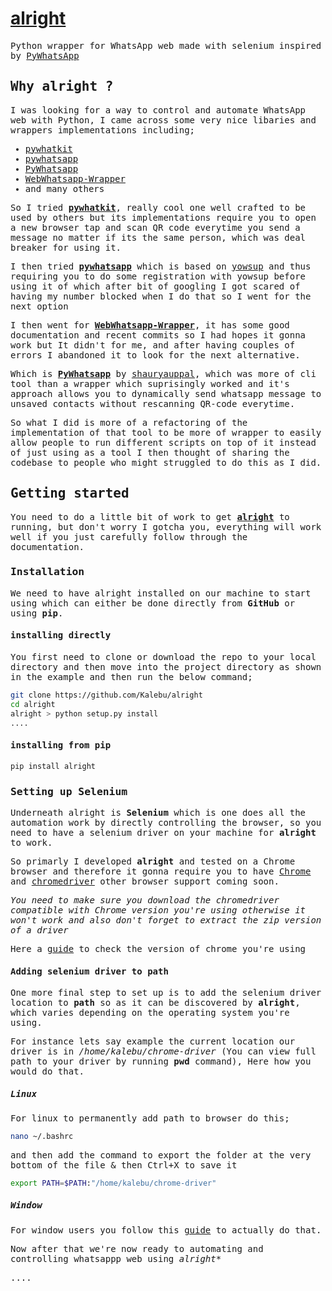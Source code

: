 # [alright](#)

<samp>

Python wrapper for WhatsApp web made with selenium inspired by [PyWhatsApp](https://github.com/shauryauppal/PyWhatsapp)


## Why alright ? 

I was looking for a way to control and automate WhatsApp web with Python, I came across some very nice libaries and wrappers implementations including;

- [pywhatkit](https://pypi.org/project/pywhatkit/)
- [pywhatsapp](https://github.com/tax/pywhatsapp)
- [PyWhatsapp](https://github.com/shauryauppal/PyWhatsapp)
- [WebWhatsapp-Wrapper](https://github.com/mukulhase/WebWhatsapp-Wrapper)
- and many others

So I tried [**pywhatkit**](https://pypi.org/project/pywhatkit/), really cool one well crafted to be used by others but its implementations require you to open a new browser tap and scan QR code everytime you send a message no matter if its the same person, which was deal breaker for using it.

I then tried [**pywhatsapp**](https://github.com/tax/pywhatsapp) which is based on [yowsup](https://github.com/tgalal/yowsup) and thus requiring you to do some registration with yowsup before using it of which after bit of googling I got scared of having my number blocked when I do that so I went for the next option

I then went for [**WebWhatsapp-Wrapper**](https://github.com/mukulhase/WebWhatsapp-Wrapper), it has some good documentation and recent commits so I had hopes it gonna work but It didn't for me, and after having couples of errors I abandoned it to look for the next alternative.

Which is [**PyWhatsapp**](https://github.com/shauryauppal/PyWhatsapp) by [shauryauppal](https://github.com/shauryauppal/), which was more of cli tool than a wrapper which suprisingly worked and it's approach allows you to dynamically send whatsapp message to unsaved contacts without rescanning QR-code everytime.

So what I did is more of a refactoring of the implementation of that tool to be more of wrapper to easily allow people to run different scripts on top of it instead of just using as a tool I then thought of sharing the codebase to people who might struggled to do this as I did.

## Getting started

You need to do a little bit of work to get [**alright**](https://github.com/Kalebu/alright) to running, but don't worry I gotcha you, everything will work well if you just carefully follow through the documentation.

### Installation

We need to have alright installed on our machine to start using which can either be done directly from **GitHub** or using **pip**.

#### installing directly

You first need to clone or download the repo to your local directory and then move into the project directory as shown in the example and then run the below command; 

```bash
git clone https://github.com/Kalebu/alright
cd alright
alright > python setup.py install 
....
```

#### installing from pip

```bash
pip install alright 
```

### Setting up Selenium 

Underneath alright is **Selenium**  which is one does all the automation work by directly controlling the browser, so you need to have a selenium driver on your machine for **alright** to work.

So primarly I developed **alright** and tested on a Chrome browser and therefore it gonna require you to have [Chrome](https://www.google.com/chrome/) and [chromedriver](https://chromedriver.chromium.org/downloads) other browser support coming soon.

*You need to make sure you download the chromedriver compatible with Chrome version you're using otherwise it won't work and also don't forget to extract the zip version of a driver*

Here a [guide](https://help.zenplanner.com/hc/en-us/articles/204253654-How-to-Find-Your-Internet-Browser-Version-Number-Google-Chrome) to check the version of chrome you're using 

#### Adding selenium driver to path

One more final step to set up is to add the selenium driver location to **path** so as it can be discovered by **alright**, which varies depending on the operating system you're using.

For instance lets say example the current location our driver is in */home/kalebu/chrome-driver* (You can view full path to your driver by running **pwd** command), Here how you would do that.

##### Linux

For linux to permanently add path to browser do this;

```bash
nano ~/.bashrc
```

and then add the command to export the folder at the very bottom of the file & then Ctrl+X to save it

```bash
export PATH=$PATH:"/home/kalebu/chrome-driver"
```

##### Window

For window users you follow this [guide](https://www.forbeslindesay.co.uk/post/42833119552/permanently-set-environment-variables-on-windows) to actually do that.


Now after that we're now ready to automating and controlling whatsappp web using *alright**




....
</samp>